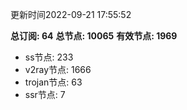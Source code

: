更新时间2022-09-21 17:55:52

**总订阅: 64**
**总节点: 10065**
**有效节点: 1969**
- ss节点: 233
- v2ray节点: 1666
- trojan节点: 63
- ssr节点: 7

